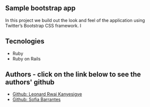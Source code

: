 ## Sample bootstrap app

In this project we build out the look and feel of the application using Twitter’s Bootstrap CSS framework. I


## Tecnologies

* Ruby
* Ruby on Rails

## Authors - click on the link below to see the authors' github

* <a href="https://github.com/rmauritsson"> Github: Leonard Rwai Kanyesigye</a>
* <a href="https://github.com/SofiBretz">Github: Sofia Barrantes</a>
